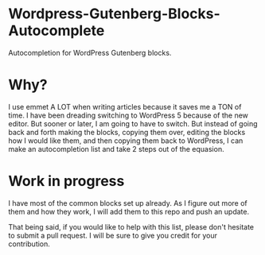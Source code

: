 # Wordpress-Gutenberg-Blocks-Autocomplete
Autocompletion for WordPress Gutenberg blocks.

# Why?
I use emmet A LOT when writing articles because it saves me a TON of time. I have been dreading switching to WordPress 5 because of the new editor. But sooner or later, I am going to have to switch. But instead of going back and forth making the blocks, copying them over, editing the blocks how I would like them, and then copying them back to WordPress, I can make an autocompletion list and take 2 steps out of the equasion.

# Work in progress
I have most of the common blocks set up already. As I figure out more of them and how they work, I will add them to this repo and push an update.

That being said, if you would like to help with this list, please don't hesitate to submit a pull request. I will be sure to give you credit for your contribution.
